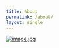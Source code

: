 ```yaml
---
title: About
permalink: /about/
layout: single
---
```


[![image.jpg](https://i.postimg.cc/02QvQrdb/image.jpg)](https://postimg.cc/dDzpNsfY)
